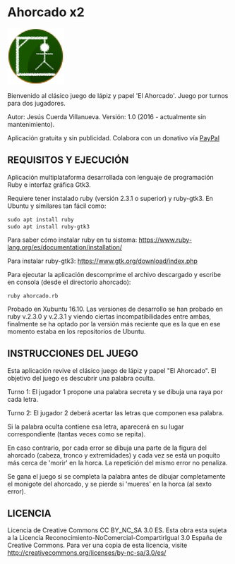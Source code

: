 # Ahorcado x2

![Ahorcado Logo](https://raw.githubusercontent.com/Webierta/ahorcado2/master/ahorcado/ahorcado.png)

Bienvenido al clásico juego de lápiz y papel 'El Ahorcado'. Juego por turnos para dos jugadores.

Autor: Jesús Cuerda Villanueva. Versión: 1.0 (2016 - actualmente sin mantenimiento).

Aplicación gratuita y sin publicidad. Colabora con un donativo vía [PayPal](https://goo.gl/SukJub)

## REQUISITOS Y EJECUCIÓN

Aplicación multiplataforma desarrollada con lenguaje de programación Ruby e interfaz gráfica Gtk3.

Requiere tener instalado ruby (versión 2.3.1 o superior) y ruby-gtk3. En Ubuntu y similares tan fácil como:

    sudo apt install ruby
    sudo apt install ruby-gtk3

Para saber cómo instalar ruby en tu sistema: https://www.ruby-lang.org/es/documentation/installation/

Para instalar ruby-gtk3: https://www.gtk.org/download/index.php

Para ejecutar la aplicación descomprime el archivo descargado y escribe en consola (desde el directorio ahorcado):

    ruby ahorcado.rb

Probado en Xubuntu 16.10. Las versiones de desarrollo se han probado en ruby v.2.3.0 y v.2.3.1 y viendo ciertas incompatibilidades entre ambas, finalmente se ha optado por la versión más reciente que es la que en ese momento estaba en los repositorios de Ubuntu.

## INSTRUCCIONES DEL JUEGO

Esta aplicación revive el clásico juego de lápiz y papel "El Ahorcado". El objetivo del juego es descubrir una palabra oculta.

Turno 1: El jugador 1 propone una palabra secreta y se dibuja una raya por cada letra.

Turno 2: El jugador 2 deberá acertar las letras que componen esa palabra.

Si la palabra oculta contiene esa letra, aparecerá en su lugar correspondiente (tantas veces como se repita).

En caso contrario, por cada error se dibuja una parte de la figura del ahorcado (cabeza, tronco y extremidades) y cada vez se está un poquito más cerca de 'morir' en la horca. La repetición del mismo error no penaliza. 

Se gana el juego si se completa la palabra antes de dibujar completamente el monigote del ahorcado, y se pierde si 'mueres' en la horca (al sexto error).

## LICENCIA

Licencia de Creative Commons CC BY_NC_SA 3.0 ES. Esta obra esta sujeta a la Licencia Reconocimiento-NoComercial-CompartirIgual 3.0 España de Creative Commons. Para ver una copia de esta licencia, visite http://creativecommons.org/licenses/by-nc-sa/3.0/es/
